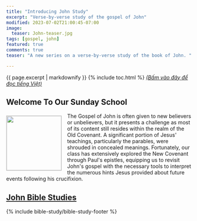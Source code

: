 ```yaml
---
title: "Introducing John Study"
excerpt: "Verse-by-verse study of the gospel of John"
modified: 2023-07-02T21:00:45-07:00
image:
  teaser: John-teaser.jpg
tags: [gospel, john]
featured: true
comments: true
teaser: "A new series on a verse-by-verse study of the book of John. "

---
```

{{ page.excerpt | markdownify }}
{% include toc.html %}
<a href="{{ site.url }}{% post_url articles-viet/2023-07-02-Intro-John-Viet %}"><em>(Bấm vào đây để đọc tiếng Việt)</em></a>

## Welcome To Our Sunday School
<img alt src="{{ site.url }}/assets/images/John-teaser.jpg" style="border: 1px solid #cccccc; margin: 7px 15px 0px 0px; max-width: 100%; height: 148px; padding: 0px; float: left;">

The Gospel of John is often given to new believers or unbelievers, but it presents a challenge as most of its content still resides within the realm of the Old Covenant. A significant portion of Jesus' teachings, particularly the parables, were shrouded in concealed meanings. Fortunately, our class has extensively explored the New Covenant through Paul's epistles, equipping us to revisit John's gospel with the necessary tools to interpret the numerous hints Jesus provided about future events following his crucifixion.

## <a href="{{ site.url }}/bible-studies/John/"><u>John Bible Studies</u></a>

{% include bible-study/bible-study-footer %}

